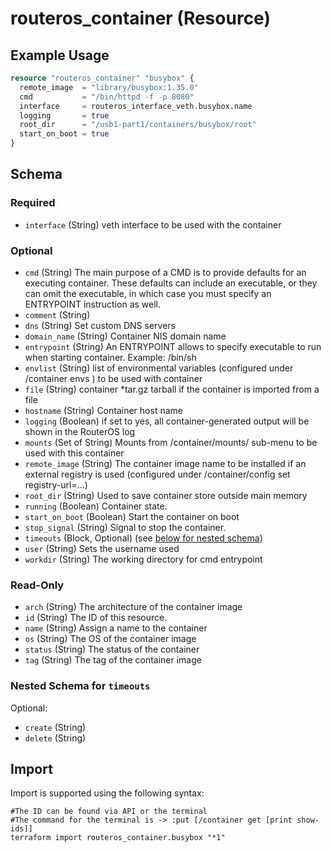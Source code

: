 # routeros_container (Resource)


## Example Usage
```terraform
resource "routeros_container" "busybox" {
  remote_image  = "library/busybox:1.35.0"
  cmd           = "/bin/httpd -f -p 8080"
  interface     = routeros_interface_veth.busybox.name
  logging       = true
  root_dir      = "/usb1-part1/containers/busybox/root"
  start_on_boot = true
}
```

<!-- schema generated by tfplugindocs -->
## Schema

### Required

- `interface` (String) veth interface to be used with the container

### Optional

- `cmd` (String) The main purpose of a CMD is to provide defaults for an executing container. These defaults can include an executable, or they can omit the executable, in which case you must specify an ENTRYPOINT instruction as well.
- `comment` (String)
- `dns` (String) Set custom DNS servers
- `domain_name` (String) Container NIS domain name
- `entrypoint` (String) An ENTRYPOINT allows to specify executable to run when starting container. Example: /bin/sh
- `envlist` (String) list of environmental variables (configured under /container envs ) to be used with container
- `file` (String) container *tar.gz tarball if the container is imported from a file
- `hostname` (String) Container host name
- `logging` (Boolean) if set to yes, all container-generated output will be shown in the RouterOS log
- `mounts` (Set of String) Mounts from /container/mounts/ sub-menu to be used with this container
- `remote_image` (String) The container image name to be installed if an external registry is used (configured under /container/config set registry-url=...)
- `root_dir` (String) Used to save container store outside main memory
- `running` (Boolean) Container state.
- `start_on_boot` (Boolean) Start the container on boot
- `stop_signal` (String) Signal to stop the container.
- `timeouts` (Block, Optional) (see [below for nested schema](#nestedblock--timeouts))
- `user` (String) Sets the username used
- `workdir` (String) The working directory for cmd entrypoint

### Read-Only

- `arch` (String) The architecture of the container image
- `id` (String) The ID of this resource.
- `name` (String) Assign a name to the container
- `os` (String) The OS of the container image
- `status` (String) The status of the container
- `tag` (String) The tag of the container image

<a id="nestedblock--timeouts"></a>
### Nested Schema for `timeouts`

Optional:

- `create` (String)
- `delete` (String)

## Import
Import is supported using the following syntax:
```shell
#The ID can be found via API or the terminal
#The command for the terminal is -> :put [/container get [print show-ids]]
terraform import routeros_container.busybox "*1"
```
